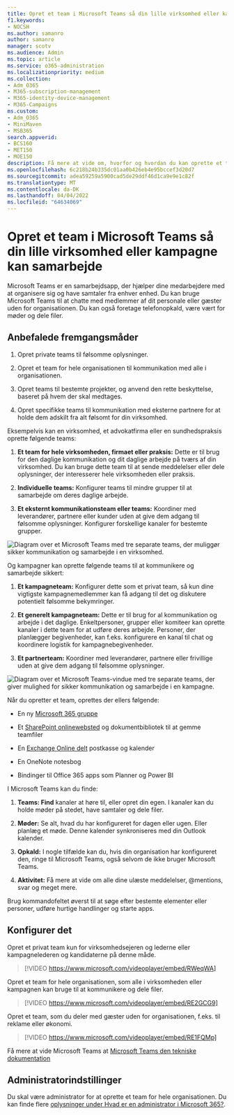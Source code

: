 ```yaml
---
title: Opret et team i Microsoft Teams så din lille virksomhed eller kampagne kan samarbejde
f1.keywords:
- NOCSH
ms.author: samanro
author: samanro
manager: scotv
ms.audience: Admin
ms.topic: article
ms.service: o365-administration
ms.localizationpriority: medium
ms.collection:
- Adm_O365
- M365-subscription-management
- M365-identity-device-management
- M365-Campaigns
ms.custom:
- Adm_O365
- MiniMaven
- MSB365
search.appverid:
- BCS160
- MET150
- MOE150
description: Få mere at vide om, hvorfor og hvordan du kan oprette et team Microsoft Teams så din lille virksomhed eller kampagne kan samarbejde.
ms.openlocfilehash: 6c218b24b335dc01aa0b426eb4e95bccef3d20d7
ms.sourcegitcommit: adea59259a5900cad5de29ddf46d1ca9e9e1c82f
ms.translationtype: MT
ms.contentlocale: da-DK
ms.lasthandoff: 04/04/2022
ms.locfileid: "64634069"
---
```

# <a name="create-a-team-in-microsoft-teams-so-your-small-business-or-campaign-can-collaborate"></a>Opret et team i Microsoft Teams så din lille virksomhed eller kampagne kan samarbejde

Microsoft Teams er en samarbejdsapp, der hjælper dine medarbejdere med at organisere sig og have samtaler fra enhver enhed. Du kan bruge Microsoft Teams til at chatte med medlemmer af dit personale eller gæster uden for organisationen. Du kan også foretage telefonopkald, være vært for møder og dele filer.

## <a name="best-practices"></a>Anbefalede fremgangsmåder

1. Opret private teams til følsomme oplysninger.

2. Opret et team for hele organisationen til kommunikation med alle i organisationen.

3. Opret teams til bestemte projekter, og anvend den rette beskyttelse, baseret på hvem der skal medtages.

4. Opret specifikke teams til kommunikation med eksterne partnere for at holde dem adskilt fra alt følsomt for din virksomhed.

Eksempelvis kan en virksomhed, et advokatfirma eller en sundhedspraksis oprette følgende teams:

1. **Et team for hele virksomheden, firmaet eller praksis:** Dette er til brug for den daglige kommunikation og dit daglige arbejde på tværs af din virksomhed. Du kan bruge dette team til at sende meddelelser eller dele oplysninger, der interesserer hele virksomheden eller praksis.

2. **Individuelle teams:** Konfigurer teams til mindre grupper til at samarbejde om deres daglige arbejde.

3. **Et eksternt kommunikationsteam eller teams:** Koordiner med leverandører, partnere eller kunder uden at give dem adgang til følsomme oplysninger. Konfigurer forskellige kanaler for bestemte grupper.

![Diagram over et Microsoft Teams med tre separate teams, der muliggør sikker kommunikation og samarbejde i en virksomhed.](../media/m365-democracy-teams-business-collab.png)

Og kampagner kan oprette følgende teams til at kommunikere og samarbejde sikkert:

1. **Et kampagneteam:** Konfigurer dette som et privat team, så kun dine vigtigste kampagnemedlemmer kan få adgang til det og diskutere potentielt følsomme bekymringer.

2. **Et generelt kampagneteam:** Dette er til brug for al kommunikation og arbejde i det daglige. Enkeltpersoner, grupper eller komiteer kan oprette kanaler i dette team for at udføre deres arbejde. Personer, der planlægger begivenheder, kan f.eks. konfigurere en kanal til chat og koordinere logistik for kampagnebegivenheder.

3. **Et partnerteam:** Koordiner med leverandører, partnere eller frivillige uden at give dem adgang til følsomme oplysninger.

![Diagram over et Microsoft Teams-vindue med tre separate teams, der giver mulighed for sikker kommunikation og samarbejde i en kampagne.](../media/m365-democracy-teams-collab.png)

Når du opretter et team, oprettes der ellers følgende:

- En ny [Microsoft 365 gruppe](/MicrosoftTeams/office-365-groups)

- Et [SharePoint onlinewebsted](/MicrosoftTeams/sharepoint-onedrive-interact) og dokumentbibliotek til at gemme teamfiler

- En [Exchange Online delt](/MicrosoftTeams/exchange-teams-interact) postkasse og kalender

- En OneNote notesbog

- Bindinger til Office 365 apps som Planner og Power BI

I Microsoft Teams kan du finde:

1. **Teams: Find** kanaler at høre til, eller opret din egen. I kanaler kan du holde møder på stedet, have samtaler og dele filer.

2. **Møder:** Se alt, hvad du har konfigureret for dagen eller ugen. Eller planlæg et møde. Denne kalender synkroniseres med din Outlook kalender.

3. **Opkald:** I nogle tilfælde kan du, hvis din organisation har konfigureret den, ringe til Microsoft Teams, også selvom de ikke bruger Microsoft Teams.

4. **Aktivitet:** Få mere at vide om alle dine ulæste meddelelser, @mentions, svar og meget mere.

Brug kommandofeltet øverst til at søge efter bestemte elementer eller personer, udføre hurtige handlinger og starte apps.

## <a name="set-it-up"></a>Konfigurer det

Opret et privat team kun for virksomhedsejeren og lederne eller kampagnelederen og kandidaterne på denne måde.

> [!VIDEO https://www.microsoft.com/videoplayer/embed/RWeqWA]

Opret et team for hele organisationen, som alle i virksomheden eller kampagnen kan bruge til at kommunikere og dele filer.

> [!VIDEO https://www.microsoft.com/videoplayer/embed/RE2GCG9]

Opret et team, som du deler med gæster uden for organisationen, f.eks. til reklame eller økonomi.

> [!VIDEO https://www.microsoft.com/videoplayer/embed/RE1FQMp]

Få mere at vide Microsoft Teams at [Microsoft Teams den tekniske dokumentation](/microsoftteams/microsoft-teams)

## <a name="admin-settings"></a>Administratorindstillinger

Du skal være administrator for at oprette et team for hele organisationen. Du kan finde flere [oplysninger under Hvad er en administrator i Microsoft 365?](https://support.office.com/article/what-is-an-admin-e123627e-4892-4461-b9aa-1b6d57a5cfa4?ui=en-US&rs=en-US&ad=US).